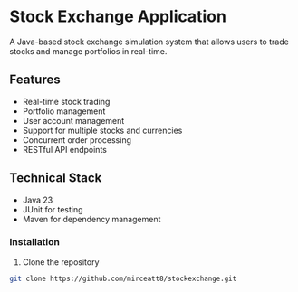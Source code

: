 # Stock Exchange Application

A Java-based stock exchange simulation system that allows users to trade stocks and manage portfolios in real-time.

## Features

- Real-time stock trading
- Portfolio management
- User account management
- Support for multiple stocks and currencies
- Concurrent order processing
- RESTful API endpoints

## Technical Stack

- Java 23
- JUnit for testing
- Maven for dependency management

### Installation

1. Clone the repository
```bash
git clone https://github.com/mirceatt8/stockexchange.git
